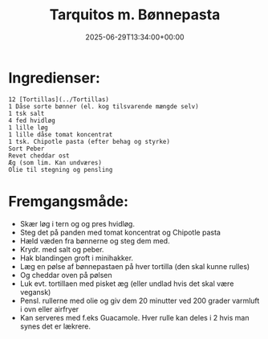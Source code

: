 ﻿---
title: "Tarquitos m. Bønnepasta"
date: 2025-06-29T13:34:00+00:00
draft: false
---
# Ingredienser:

	12 [Tortillas](../Tortillas) 
	1 Dåse sorte bønner (el. kog tilsvarende mængde selv)
	1 tsk salt
	4 fed hvidløg
	1 lille løg
	1 lille dåse tomat koncentrat
	1 tsk. Chipotle pasta (efter behag og styrke)
	Sort Peber
	Revet cheddar ost
	Æg (som lim. Kan undværes)
	Olie til stegning og pensling




# Fremgangsmåde:

* Skær løg i tern og og pres hvidløg. 
* Steg det på panden med tomat koncentrat og Chipotle pasta
* Hæld væden fra bønnerne og steg dem med.
* Krydr. med salt og peber.
* Hak blandingen groft i minihakker.
* Læg en pølse af bønnepastaen på hver tortilla (den skal kunne rulles)
* Og cheddar oven på pølsen
* Luk evt. tortillaen med pisket æg (eller undlad hvis det skal være vegansk)
* Pensl. rullerne med olie og giv dem 20 minutter ved 200 grader varmluft i ovn eller airfryer
* Kan serveres med f.eks Guacamole. Hver rulle kan deles i 2 hvis man synes det er lækrere.